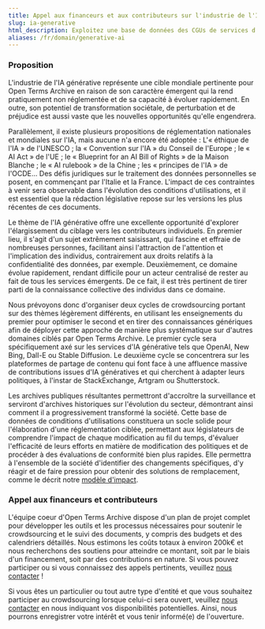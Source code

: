 ```yaml
---
title: Appel aux financeurs et aux contributeurs sur l'industrie de l'IA générative
slug: ia-generative
html_description: Exploitez une base de données des CGUs de services d'IA générative pour concevoir une réglementation adaptée et vérifier son adoption
aliases: /fr/domain/generative-ai
---
```


### Proposition

L'industrie de l'IA générative représente une cible mondiale pertinente pour Open Terms Archive en raison de son caractère émergent qui la rend pratiquement non réglementée et de sa capacité à évoluer rapidement. En outre, son potentiel de transformation sociétale, de perturbation et de préjudice est aussi vaste que les nouvelles opportunités qu'elle engendrera.

Parallèlement, il existe plusieurs propositions de réglementation nationales et mondiales sur l'IA, mais aucune n'a encore été adoptée : L'« éthique de l'IA » de l'UNESCO ; la « Convention sur l'IA » du Conseil de l'Europe ; le « AI Act » de l'UE ; le « Blueprint for an AI Bill of Rights » de la Maison Blanche ; le « AI rulebook » de la Chine ; les « principes de l'IA » de l'OCDE... Des défis juridiques sur le traitement des données personnelles se posent, en commençant par l'Italie et la France. L'impact de ces contraintes à venir sera observable dans l'évolution des conditions d'utilisations, et il est essentiel que la rédaction législative repose sur les versions les plus récentes de ces documents.

Le thème de l'IA générative offre une excellente opportunité d'explorer l'élargissement du ciblage vers les contributeurs individuels. En premier lieu, il s'agit d'un sujet extrêmement saisissant, qui fascine et effraie de nombreuses personnes, facilitant ainsi l'attraction de l'attention et l'implication des individus, contrairement aux droits relatifs à la confidentialité des données, par exemple. Deuxièmement, ce domaine évolue rapidement, rendant difficile pour un acteur centralisé de rester au fait de tous les services émergents. De ce fait, il est très pertinent de tirer parti de la connaissance collective des individus dans ce domaine.

Nous prévoyons donc d'organiser deux cycles de crowdsourcing portant sur des thèmes légèrement différents, en utilisant les enseignements du premier pour optimiser le second et en tirer des connaissances génériques afin de déployer cette approche de manière plus systématique sur d'autres domaines ciblés par Open Terms Archive. Le premier cycle sera spécifiquement axé sur les services d'IA générative tels que OpenAI, New Bing, Dall-E ou Stable Diffusion. Le deuxième cycle se concentrera sur les plateformes de partage de contenu qui font face à une affluence massive de contributions issues d'IA génératives et qui cherchent à adapter leurs politiques, à l'instar de StackExchange, Artgram ou Shutterstock.

Les archives publiques résultantes permettront d'accroître la surveillance et serviront d'archives historiques sur l'évolution du secteur, démontrant ainsi comment il a progressivement transformé la société. Cette base de données de conditions d'utilisations constituera un socle solide pour l'élaboration d'une réglementation ciblée, permettant aux législateurs de comprendre l'impact de chaque modification au fil du temps, d'évaluer l'efficacité de leurs efforts en matière de modification des politiques et de procéder à des évaluations de conformité bien plus rapides. Elle permettra à l'ensemble de la société d'identifier des changements spécifiques, d'y réagir et de faire pression pour obtenir des solutions de remplacement, comme le décrit notre [modèle d'impact](/fr/impact).

### Appel aux financeurs et contributeurs

L'équipe coeur d'Open Terms Archive dispose d'un plan de projet complet pour développer les outils et les processus nécessaires pour soutenir le crowdsourcing et le suivi des documents, y compris des budgets et des calendriers détaillés. Nous estimons les coûts totaux à environ 200k€ et nous recherchons des soutiens pour atteindre ce montant, soit par le biais d'un financement, soit par des contributions en nature. Si vous pouvez participer ou si vous connaissez des appels pertinents, veuillez [nous contacter](mailto:contact@opentermsarchive.org) !

Si vous êtes un particulier ou tout autre type d'entité et que vous souhaitez participer au crowdsourcing lorsque celui-ci sera ouvert, veuillez [nous contacter](mailto:contact@opentermsarchive.org) en nous indiquant vos disponibilités potentielles. Ainsi, nous pourrons enregistrer votre intérêt et vous tenir informé(e) de l'ouverture.
